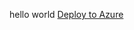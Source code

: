 hello world
<a href="https://portal.azure.com/#create/Microsoft.Template/uri/https://github.com/misogsk/devops-training/tree/master/ARM/trainingARM/trainingARM/azuredeploy.json">Deploy to Azure</a>
